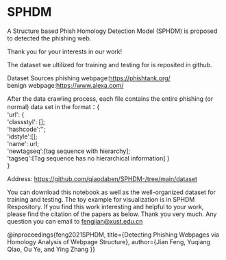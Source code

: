 # SPHDM 
A Structure based Phish Homology Detection Model (SPHDM)  is proposed to detected the phishing web.

Thank you for your interests in our work!

The dataset we ultilized for training and testing for  is reposited in github.

Dataset Sources
phishing webpage:https://phishtank.org/  
benign webpage:https://www.alexa.com/  

After the data crawling process, each file contains the entire phishing (or normal) data set in the format：{  
'url': {  
        'classstyl': [];  
        'hashcode':'';  
        'idstyle':[];  
        'name': url;  
        'newtagseq':[tag sequence with hierarchy];  
        'tagseq':[Tag sequence has no hierarchical information] }  
}  

Address: https://github.com/qiaodaben/SPHDM-/tree/main/dataset

You can download this notebook as well as the well-organized dataset for training and testing. The toy example for visualization is in SPHDM Respository. If you find this work interesting and helpful to your work, please find the citation of the papers as below. Thank you very much. Any question you can email to fengjian@xust.edu.cn

 @inproceedings{feng2021SPHDM, title={Detecting Phishing Webpages via Homology Analysis of Webpage Structure}, author={Jian Feng, Yuqiang Qiao, Ou Ye, and Ying Zhang }}
